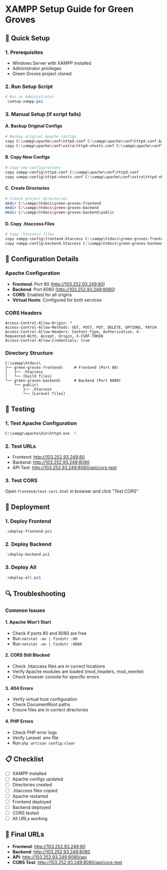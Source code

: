 # XAMPP Setup Guide for Green Groves

## 🚀 Quick Setup

### 1. Prerequisites
- Windows Server with XAMPP installed
- Administrator privileges
- Green Groves project cloned

### 2. Run Setup Script
```powershell
# Run as Administrator
.\setup-xampp.ps1
```

### 3. Manual Setup (if script fails)

#### A. Backup Original Configs
```bash
# Backup original Apache configs
copy C:\xampp\apache\conf\httpd.conf C:\xampp\apache\conf\httpd.conf.backup
copy C:\xampp\apache\conf\extra\httpd-vhosts.conf C:\xampp\apache\conf\extra\httpd-vhosts.conf.backup
```

#### B. Copy New Configs
```bash
# Copy new configurations
copy xampp-config\httpd.conf C:\xampp\apache\conf\httpd.conf
copy xampp-config\httpd-vhosts.conf C:\xampp\apache\conf\extra\httpd-vhosts.conf
```

#### C. Create Directories
```bash
# Create project directories
mkdir C:\xampp\htdocs\green-groves-frontend
mkdir C:\xampp\htdocs\green-groves-backend
mkdir C:\xampp\htdocs\green-groves-backend\public
```

#### D. Copy .htaccess Files
```bash
# Copy .htaccess files
copy xampp-config\frontend.htaccess C:\xampp\htdocs\green-groves-frontend\.htaccess
copy xampp-config\backend.htaccess C:\xampp\htdocs\green-groves-backend\public\.htaccess
```

## 🔧 Configuration Details

### Apache Configuration
- **Frontend**: Port 80 (http://103.252.93.249:80)
- **Backend**: Port 8080 (http://103.252.93.249:8080)
- **CORS**: Enabled for all origins
- **Virtual Hosts**: Configured for both services

### CORS Headers
```
Access-Control-Allow-Origin: *
Access-Control-Allow-Methods: GET, POST, PUT, DELETE, OPTIONS, PATCH
Access-Control-Allow-Headers: Content-Type, Authorization, X-Requested-With, Accept, Origin, X-CSRF-TOKEN
Access-Control-Allow-Credentials: true
```

### Directory Structure
```
C:\xampp\htdocs\
├── green-groves-frontend\     # Frontend (Port 80)
│   ├── .htaccess
│   └── [build files]
└── green-groves-backend\      # Backend (Port 8080)
    └── public\
        ├── .htaccess
        └── [Laravel files]
```

## 🧪 Testing

### 1. Test Apache Configuration
```bash
C:\xampp\apache\bin\httpd.exe -t
```

### 2. Test URLs
- Frontend: http://103.252.93.249:80
- Backend: http://103.252.93.249:8080
- API Test: http://103.252.93.249:8080/api/cors-test

### 3. Test CORS
Open `frontend/test-cors.html` in browser and click "Test CORS"

## 🚀 Deployment

### 1. Deploy Frontend
```powershell
.\deploy-frontend.ps1
```

### 2. Deploy Backend
```powershell
.\deploy-backend.ps1
```

### 3. Deploy All
```powershell
.\deploy-all.ps1
```

## 🔍 Troubleshooting

### Common Issues

#### 1. Apache Won't Start
- Check if ports 80 and 8080 are free
- Run `netstat -an | findstr :80`
- Run `netstat -an | findstr :8080`

#### 2. CORS Still Blocked
- Check .htaccess files are in correct locations
- Verify Apache modules are loaded (mod_headers, mod_rewrite)
- Check browser console for specific errors

#### 3. 404 Errors
- Verify virtual host configuration
- Check DocumentRoot paths
- Ensure files are in correct directories

#### 4. PHP Errors
- Check PHP error logs
- Verify Laravel .env file
- Run `php artisan config:clear`

## 📋 Checklist

- [ ] XAMPP installed
- [ ] Apache configs updated
- [ ] Directories created
- [ ] .htaccess files copied
- [ ] Apache restarted
- [ ] Frontend deployed
- [ ] Backend deployed
- [ ] CORS tested
- [ ] All URLs working

## 🎯 Final URLs

- **Frontend**: http://103.252.93.249:80
- **Backend**: http://103.252.93.249:8080
- **API**: http://103.252.93.249:8080/api
- **CORS Test**: http://103.252.93.249:8080/api/cors-test
